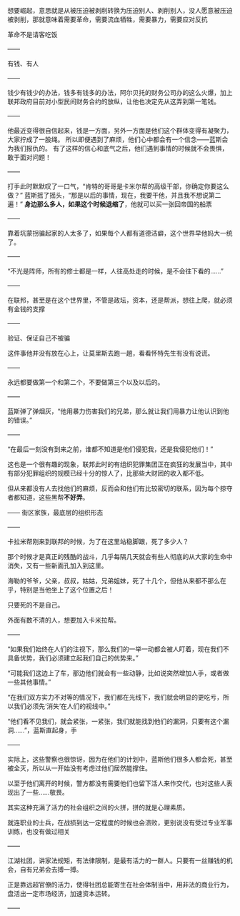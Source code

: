 想要崛起，意思就是从被压迫被剥削转换为压迫别人、剥削别人，没人愿意被压迫被剥削，那就意味着需要革命，需要流血牺牲，需要暴力，需要应对反抗

革命不是请客吃饭

——

有钱、有人

——

钱少有钱少的办法，钱多有钱多的办法，阿尔贝托的财务公司办的这么火爆，加上联邦政府目前对小型民间财务合约的放纵，让他也决定先从这弄到第一笔钱。

——

他最近变得很自信起来，钱是一方面，另外一方面是他们这个群体变得有凝聚力，大家拧成了一股绳。
所以即便遇到了麻烦，他们心中都会有一个信念——蓝斯会为我们报仇的。
有了这样的信心和底气之后，他们遇到事情的时候就不会畏惧，敢于面对问题！

——

打手此时默默叹了一口气，“肯特的哥哥是卡米尔帮的高级干部，你确定你要这么做？”
蓝斯摇了摇头，“那是以后的事情，现在，我要干他，并且我不想说第二遍！”
**身边那么多人，如果这个时候退缩了**，他就可以买一张回帝国的船票

——

靠着坑蒙拐骗起家的人太多了，如果每个人都有道德洁癖，这个世界早他妈大一统了。

——

“不光是阵师，所有的修士都是一样，人往高处走的时候，是不会往下看的……”

——

在联邦，甚至是在这个世界里，不管是政坛，资本，还是帮派，想往上爬，就必须有金钱的支撑

——

验证、保证自己不被骗

这件事他并没有放在心上，让莫里斯去跑一趟，看看怀特先生有没有说谎。

——

永远都要做第一个和第二个，不要做第三个以及以后的。

——

蓝斯弹了弹烟灰，“他用暴力伤害我们的兄弟，那么就让我们用暴力让他认识到他的错误。”

——

“在最后一刻没有到来之前，谁都不知道是他们侵犯我，还是我侵犯他们！”

这也是一个很有趣的现象，联邦此时的有组织犯罪集团正在疯狂的发展当中，其中有部分犯罪组织的规模已经十分的惊人了，比那些大财团的收入都不低。

但从来都没有人去找他们的麻烦，反而会和他们有比较密切的联系，因为每个掠夺者都知道，这些黑帮**不好弄**。

——
街区家族，最底层的组织形态

——

卡拉米帮刚来到联邦的时候，为了在这里站稳脚跟，死了多少人？

那个时候才是真正的残酷的战斗，几乎每隔几天就会有些人彻底的从大家的生命中消失，又有一些新面孔加入到这里。

海勒的爷爷，父亲，叔叔，姑姑，兄弟姐妹，死了十几个，但他从来都不那么在乎，特别是当他坐上了这个位置之后！

只要死的不是自己。

外面有数不清的人，想要加入卡米拉帮。

——

“如果我们始终在人们的注视下，那么我们的一举一动都会被人盯着，现在我们不具备优势，我们必须建立起我们自己的优势来。”

“可能我们这边上了车，那边他们就会有一些动静，比如说突然增加人手，或者做一些其他事情。”

“在我们双方实力不对等的情况下，我们都在光线下，我们就会明显的更吃亏，所以我们必须先‘消失’在人们的视线中。”

“他们看不见我们，就会紧张，一紧张，我们就能找到他们的漏洞，只要有这个漏洞……”，蓝斯直起身，手

——

实际上，这些警察也很惊讶，因为在他们的计划中，蓝斯他们很多人都会死，甚至被全灭，所以从一开始没有考虑过他们居然能撑住。

以至于他们离开的时候，警方都没有需要他们也留下活人来作交代，也对这些人表现出了一些……敬畏。

其实这种充满了活力的社会组织之间的火拼，拼的就是心理素质。

就连职业的士兵，在战损到达一定程度的时候也会溃败，更别说没有受过专业军事训练，也没有做过相关

——

江湖社团，讲家法规矩，有法律限制，是最有活力的一群人。只要有一丝赚钱的机会，自有兄弟会去搏一搏。

正是靠远超官僚的活力，使得社团总能寄生在社会体制当中，用非法的商业行为，盘活出一定市场经济，加速资本运转。

——

